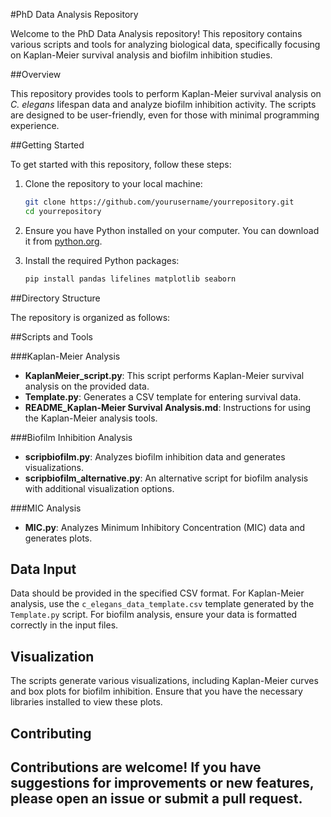#PhD Data Analysis Repository

Welcome to the PhD Data Analysis repository! This repository contains various scripts and tools for analyzing biological data, specifically focusing on Kaplan-Meier survival analysis and biofilm inhibition studies.

##Overview

This repository provides tools to perform Kaplan-Meier survival analysis on *C. elegans* lifespan data and analyze biofilm inhibition activity. The scripts are designed to be user-friendly, even for those with minimal programming experience.

##Getting Started

To get started with this repository, follow these steps:

1. Clone the repository to your local machine:
   ```bash
   git clone https://github.com/yourusername/yourrepository.git
   cd yourrepository
   ```

2. Ensure you have Python installed on your computer. You can download it from [python.org](https://www.python.org/downloads/).

3. Install the required Python packages:
   ```bash
   pip install pandas lifelines matplotlib seaborn
   ```

##Directory Structure

The repository is organized as follows:


##Scripts and Tools

###Kaplan-Meier Analysis

- **KaplanMeier_script.py**: This script performs Kaplan-Meier survival analysis on the provided data.
- **Template.py**: Generates a CSV template for entering survival data.
- **README_Kaplan-Meier Survival Analysis.md**: Instructions for using the Kaplan-Meier analysis tools.

###Biofilm Inhibition Analysis

- **scripbiofilm.py**: Analyzes biofilm inhibition data and generates visualizations.
- **scripbiofilm_alternative.py**: An alternative script for biofilm analysis with additional visualization options.

###MIC Analysis

- **MIC.py**: Analyzes Minimum Inhibitory Concentration (MIC) data and generates plots.

## Data Input

Data should be provided in the specified CSV format. For Kaplan-Meier analysis, use the `c_elegans_data_template.csv` template generated by the `Template.py` script. For biofilm analysis, ensure your data is formatted correctly in the input files.

## Visualization

The scripts generate various visualizations, including Kaplan-Meier curves and box plots for biofilm inhibition. Ensure that you have the necessary libraries installed to view these plots.

## Contributing

Contributions are welcome! If you have suggestions for improvements or new features, please open an issue or submit a pull request.
---
